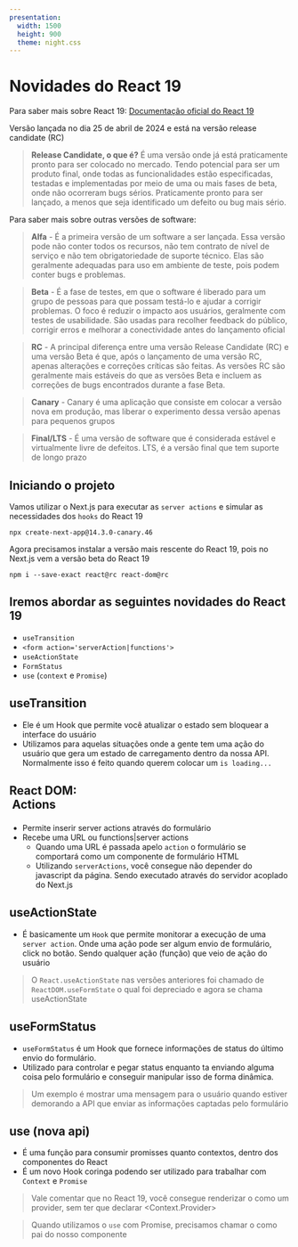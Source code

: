 ```yaml
---
presentation:
  width: 1500
  height: 900
  theme: night.css
---
```


<!-- slide -->
# Novidades do React 19
Para saber mais sobre React 19: [Documentação oficial do React 19](https://react.dev/blog/2024/04/25/react-19)

Versão lançada no dia 25 de abril de 2024 e está na versão release candidate (RC)

<!-- slide -->
> **Release Candidate, o que é?**
> É uma versão onde já está praticamente pronto para ser colocado no mercado. Tendo potencial para ser um produto final, onde todas as funcionalidades estão especificadas, testadas e implementadas por meio de uma ou mais fases de beta, onde não ocorreram bugs sérios. Praticamente pronto para ser lançado, a menos que seja identificado um defeito ou bug mais sério.

<!-- slide -->
Para saber mais sobre outras versões de software: 
> **Alfa** - É a primeira versão de um software a ser lançada. Essa versão pode não conter todos os recursos, não tem contrato de nível de serviço e não tem obrigatoriedade de suporte técnico. Elas são geralmente adequadas para uso em ambiente de teste, pois podem conter bugs e problemas. 

> **Beta** - É a fase de testes, em que o software é liberado para um grupo de pessoas para que possam testá-lo e ajudar a corrigir problemas. O foco é reduzir o impacto aos usuários, geralmente com testes de usabilidade. São usadas para recolher feedback do público, corrigir erros e melhorar a conectividade antes do lançamento oficial

> **RC** - A principal diferença entre uma versão Release Candidate (RC) e uma versão Beta é que, após o lançamento de uma versão RC, apenas alterações e correções críticas são feitas. As versões RC são geralmente mais estáveis do que as versões Beta e  incluem as correções de bugs encontrados durante a fase Beta.	

> **Canary** - Canary é uma aplicação que consiste em colocar a versão nova em produção, mas liberar o experimento dessa versão apenas para pequenos grupos

> **Final/LTS** - É uma versão de software que é considerada estável e virtualmente livre de defeitos. LTS, é a versão final que tem suporte de longo prazo

<!-- slide -->

## Iniciando o projeto
Vamos utilizar o Next.js para executar as `server actions` e simular as necessidades dos `hooks` do React 19 

```shell
npx create-next-app@14.3.0-canary.46
```

<!-- slide -->

Agora precisamos instalar a versão mais rescente do React 19, pois no Next.js vem a versão beta do React 19

```shell
npm i --save-exact react@rc react-dom@rc
```

<!-- slide -->

## Iremos abordar as seguintes novidades do React 19
- `useTransition`
- `<form action='serverAction|functions'> `
- `useActionState`
- `FormStatus`
- `use` (`context` e `Promise`)

<!-- slide -->

## useTransition
- Ele é um Hook que permite você atualizar o estado sem bloquear a interface do usuário
- Utilizamos para aquelas situações onde a gente tem uma ação do usuário que gera um estado de carregamento dentro da nossa API. Normalmente isso é feito quando querem colocar um `is loading...`


<!-- slide -->

## React DOM: <form> Actions 
- Permite inserir server actions através do formulário
- Recebe uma URL ou functions|server actions
  - Quando uma URL é passada apelo `action` o formulário se comportará como um componente de formulário HTML
  - Utilizando `serverActions`, você consegue não depender do javascript da página. Sendo executado através do servidor acoplado do Next.js

<!-- slide -->

## useActionState
- É basicamente um `Hook` que permite monitorar a execução de uma `server action`. Onde uma ação pode ser algum envio de formulário, click no botão. Sendo qualquer ação (função) que veio de ação do usuário

> O `React.useActionState` nas versões anteriores foi chamado de `ReactDOM.useFormState` o qual foi depreciado e agora se chama useActionState

<!-- slide -->

## useFormStatus
- `useFormStatus` é um Hook que fornece informações de status do último envio do formulário.
- Utilizado para controlar e pegar status enquanto ta enviando alguma coisa pelo formulário e conseguir manipular isso de forma dinâmica.
> Um exemplo é mostrar uma mensagem para o usuário quando estiver demorando a API que enviar as informações captadas pelo formulário

## use (nova api)
<!-- slide -->

- É uma função para consumir promisses quanto contextos, dentro dos componentes do React
- É um novo Hook coringa podendo ser utilizado para trabalhar com `Context` e `Promise`

> Vale comentar que no React 19, você consegue renderizar o <Context> como um provider, sem ter que declarar <Context.Provider>

> Quando utilizamos o `use` com Promise, precisamos chamar o <Suspense> como pai do nosso componente